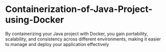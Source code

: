 # Containerization-of-Java-Project-using-Docker
By containerizing your Java project with Docker, you gain portability, scalability, and consistency across different environments, making it easier to manage and deploy your application effectively

